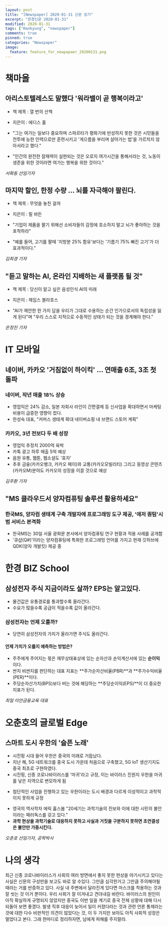 ```yaml
---
layout: post
title: "[Newspaper] 2020-01-31 신문 읽기"
excerpt: "한경신문 2020-01-31"
modified: 2020-01-31
tags: ["Hankyung", "newspaper"]
comments: true
pinned: true
categories: "Newspaper"
image:
  feature: feature_for_newpapaer_20200131.png
---
```

# 책마을 
## 아리스토텔레스도 말했다 '워라밸이 곧 행복이라고'

- 책 제목 : 열 번의 산책
- 지은이 : 에디스 홀

- "그는 여가는 일보다 중요하며 스파르타가 평화기에 반성하지 못한 것은 시민들을 전투에 능한 인력으로만 훈련시키고 '게으름을 부리며 살아가는 법'을 가르치지 않아서라고 했다."
- "인간의 완전한 잠재력이 실현되는 것은 오로지 여가시간을 통해서라는 것, 노동이 생존을 위한 것이라면 여가는 행복을 위한 것이다."

*서화동 선임기자*


## 마지막 할인, 한정 수량 ... 뇌를 자극해야 팔린다.

- 책 제목 : 무엇을 놓친 걸까
- 지은이 : 필 바든

- "기업이 제품을 팔기 위해선 소비자들의 감정에 호소하지 말고 뇌가 좋아하는 것을 포착하라"
- "예를 들어, 고기를 팔때 '지방분 25% 함유'보다는 '기름기 75% 빠진 고기'가 더 효과적이다."

*김희경 기자*


## "듣고 말하는 AI, 온라인 지배하는 새 플랫폼 될 것"

- 책 제목 : 당신이 알고 싶은 음성인식 AI의 미래
- 지은이 : 제임스 블라호스

- "AI가 제안한 한 가지 답을 우리가 그대로 수용하는 순간 인가으로서의 독립성을 잃게 된다"며 "우리 스스로 지적으로 수동적인 상태가 되는 것을 경계해야 한다."

*은정진 기자*



# IT 모바일
## 네이버, 카카오 '거침없이 하이킥' ... 연매출 6조, 3조 첫 돌파

### 네이버, 작년 매출 18% 상승
- 영업익은 24% 감소, 일본 자회사 라인이 간편결제 등 신사업을 확대하면서 마케팅 비용이 급증한 영향이 컸다.
- 한성숙 대표, "커머스 생태계 확대 네이버쇼핑 내 브랜드 스토어 계획"
### 카카오, 3년 전보다 두 배 성장
- 영업익 추정치 2000억 육박
- 카톡 광고 하루 매출 5억 예상
- 음원 유통, 웹툰, 웹소설도 '효자'
- 추후 금융(카카오뱅크, 카카오 페이)와 교통(카카오모빌리티) 그리고 동영상 콘텐츠(카카오M)분야도 카카오의 성장을 이끌 것으로 예상

*김주환 기자*


## "MS 클라우드서 양자컴퓨팅 솔루션 활용하세요"
### 한국MS, 양자컴 생태계 구축 개발자에 프로그래밍 도구 제공, '애저 퀀텀'시범 서비스 본격화
- 한국MS는 30일 서울 광화문 본사에서 양자컴퓨팅 연구 현황과 적용 사례를 공개함
- '큐샵(Q#)'이라는 양자컴퓨팅에 특화한 프로그래밍 언어를 가지고 현재 깃허브에 QDK(양자 개발킷) 제공 중



# 한경 BIZ School
## 삼성전자 주식 지금이라도 살까? EPS는 알고있다.
- 물건값은 유통경로를 통과할수록 올라간다.
- 수요가 많을수록 공급이 적을수록 값이 올라간다.
### 삼성전자는 언제 오를까?
- 당연히 삼성전자의 가치가 올라가면 주식도 올라간다.
#### 언제 가치가 오를지 예측하는 방법은?
- 주주에게 주어지는 몫은 재무상태표상에 있는 순자산과 손익계산서에 있는 **순이익**이다.
- 싼지 비싼지를 판단하는 대표 지표는 **주가순자산비율(PBR)**과 **주가수익비율(PER)**이다.
- 주당순자산가치(BPS)보다 버는 것에 해당하는 **주당순이익(EPS)**이 더 중요한 지표가 된다.

*최일 이안금융교육 대표*



# 오춘호의 글로벌 Edge
## 스마트 도시 우한의 '슬픈 노래'
- 시진핑 시대 들어 우한은 중국의 미래로 거듭났다.
- 지난 해, 5G 네트워크를 중국 도시 가운데 처음으로 구축했고, 5G IoT 생산기지도 중국 최초로 구현하였다.
- 시진핑, 신종 코로나바이러스를 '마귀'라고 규정, 이는 바이러스 진원지 우한을 마귀를 낳은 지역으로 변모하게 됨
* 첨단적인 사업을 진행하고 있는 우한이라는 도시 배경과 다르게 이성적이고 과학적이지 못하게 규정
- 영국의 역사학자 에릭 홉스봄 "20세기는 과학기술의 진보와 이에 대한 시민의 불안이라는 패러독스를 갖고 있다."
- **과학 현상을 과학기술로 대응하지 못하고 사실과 거짓을 구분하지 못하면 초연결성은 불안만 가중시킨다.**

*오춘호 선임기자, 공학박사*



# 나의 생각
최근 신종 코로나바이러스가 사회의 여러 방면에서 좋지 못한 현상을 야기시키고 있다는 사실은 신문의 구성만을 보고도 바로 알 수있다. 그만큼 심각한거고 그만큼 주의해야될 때라는 거를 반증하고 있다. 사실 내 주변에서 달라진게 있다면 마스크를 착용하는 것과 잘 씻는 것 이거 뿐이다. 우리 사회가 잘 이겨내고 견뎌내길 바란다. 바이러스의 원인이 아직 확실하게 규명되지 않았지만 중국도 이번 일을 계기로 중국 전체 상황에 대해 다시 되돌아 보면 좋겠다. 발생 직후 대응이 늦어서 일이 커졌다라는 것과 관련 언론 통제라는 것에 대한 다수 비판적인 의견이 많았다는 것, 이 두 가지만 보아도 아직 사회적 성장은 멀었다고 본다. 그래 한마디로 정리하자면, 남에게 피해를 주지말라.